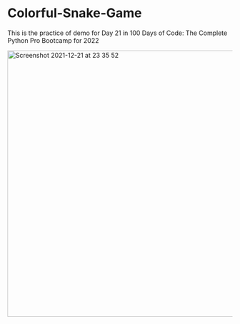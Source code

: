# Colorful-Snake-Game
This is the practice of demo for Day 21 in 100 Days of Code: The Complete Python Pro Bootcamp for 2022

<img width="597" alt="Screenshot 2021-12-21 at 23 35 52" src="https://user-images.githubusercontent.com/87034968/147012603-09ae3c4d-7337-48fb-8fce-cc4c77fdf4e6.png">
